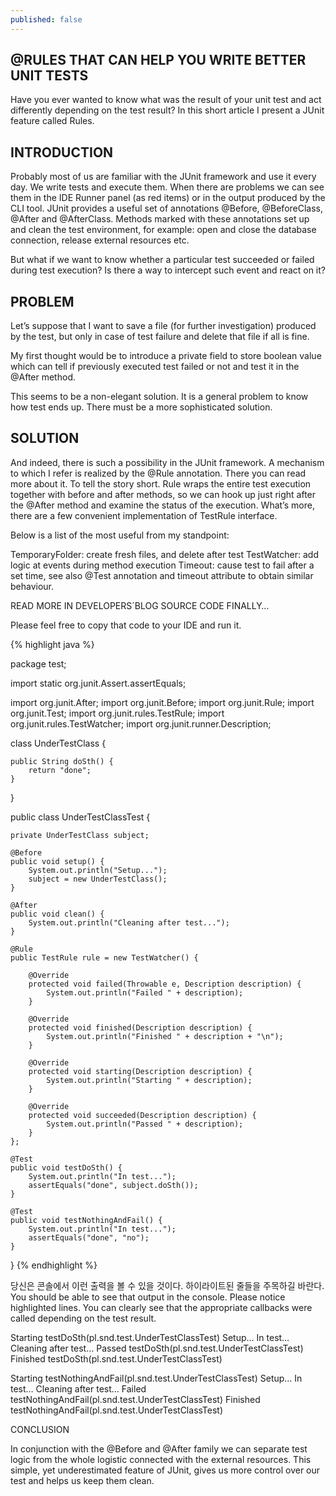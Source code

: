 ```yaml
---
published: false
---
```


## @RULES THAT CAN HELP YOU WRITE BETTER UNIT TESTS

Have you ever wanted to know what was the result of your unit test and act differently depending on the test result? In this short article I present a JUnit feature called Rules.


## INTRODUCTION

Probably most of us are familiar with the JUnit framework and use it every day. We write tests and execute them. When there are problems we can see them in the IDE Runner panel (as red items) or in the output produced by the CLI tool. JUnit provides a useful set of annotations @Before, @BeforeClass, @After and @AfterClass. Methods marked with these annotations set up and clean the test environment, for example: open and close the database connection, release external resources etc.

But what if we want to know whether a particular test succeeded or failed during test execution? Is there a way to intercept such event and react on it?

## PROBLEM

Let’s suppose that I want to save a file (for further investigation) produced by the test, but only in case of test failure and delete that file if all is fine.

My first thought would be to introduce a private field to store boolean value which can tell if previously executed test failed or not and test it in the @After method.

This seems to be a non-elegant solution. It is a general problem to know how test ends up. There must be a more sophisticated solution.

## SOLUTION
And indeed, there is such a possibility in the JUnit framework. A mechanism to which I refer is realized by the @Rule annotation. There you can read more about it. To tell the story short. Rule wraps the entire test execution together with before and after methods, so we can hook up just right after the @After method and examine the status of the execution. What’s more, there are a few convenient implementation of TestRule interface.

Below is a list of the most useful from my standpoint:

TemporaryFolder: create fresh files, and delete after test
TestWatcher: add logic at events during method execution
Timeout: cause test to fail after a set time, see also @Test annotation and timeout attribute to obtain similar behaviour.

READ MORE IN DEVELOPERS´BLOG
SOURCE CODE FINALLY…

Please feel free to copy that code to your IDE and run it.

{% highlight java %}

package test;

import static org.junit.Assert.assertEquals;

import org.junit.After;
import org.junit.Before;
import org.junit.Rule;
import org.junit.Test;
import org.junit.rules.TestRule;
import org.junit.rules.TestWatcher;
import org.junit.runner.Description;

class UnderTestClass {

    public String doSth() {
        return "done";
    }
}

public class UnderTestClassTest {

    private UnderTestClass subject;

    @Before
    public void setup() {
        System.out.println("Setup...");
        subject = new UnderTestClass();
    }

    @After
    public void clean() {
        System.out.println("Cleaning after test...");
    }

    @Rule
    public TestRule rule = new TestWatcher() {

        @Override
        protected void failed(Throwable e, Description description) {
            System.out.println("Failed " + description);
        }

        @Override
        protected void finished(Description description) {
            System.out.println("Finished " + description + "\n");
        }

        @Override
        protected void starting(Description description) {
            System.out.println("Starting " + description);
        }

        @Override
        protected void succeeded(Description description) {
            System.out.println("Passed " + description);
        }
    };

    @Test
    public void testDoSth() {
        System.out.println("In test...");
        assertEquals("done", subject.doSth());
    }

    @Test
    public void testNothingAndFail() {
        System.out.println("In test...");
        assertEquals("done", "no");
    }
}
{% endhighlight %}

당신은 콘솔에서 이런 출력을 볼 수 있을 것이다. 하이라이트된 줄들을 주목하길 바란다. 
You should be able to see that output in the console. Please notice highlighted lines. You can clearly see that the appropriate callbacks were called depending on the test result.

Starting testDoSth(pl.snd.test.UnderTestClassTest)
Setup…
In test…
Cleaning after test…
Passed testDoSth(pl.snd.test.UnderTestClassTest)
Finished testDoSth(pl.snd.test.UnderTestClassTest)

Starting testNothingAndFail(pl.snd.test.UnderTestClassTest)
Setup…
In test…
Cleaning after test…
Failed testNothingAndFail(pl.snd.test.UnderTestClassTest)
Finished testNothingAndFail(pl.snd.test.UnderTestClassTest)

CONCLUSION

In conjunction with the @Before and @After family we can separate test logic from the whole logistic connected with the external resources. This simple, yet underestimated feature of JUnit, gives us more control over our test and helps us keep them clean.